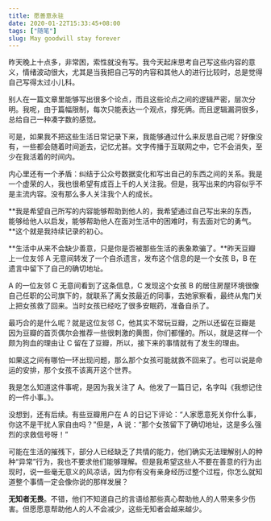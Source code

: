 ```yaml
---
title: 愿善意永驻
date: 2020-01-22T15:33:45+08:00
tags: ["随笔"]
slug: May goodwill stay forever
---
```


昨天晚上十点多，非常困，索性就没有写。我今天起床思考自己写这些内容的意义，情绪波动很大，尤其是当我把自己写的内容和其他人的进行比较时，总是觉得自己写得太过小儿科。

别人在一篇文章里能够写出很多个论点，而且这些论点之间的逻辑严密，层次分明。我呢，由于篇幅限制，每次只能表达一个观点，撑死俩。而且逻辑漏洞很多，总给自己一种凑字数的感觉。

可是，如果我不把这些生活日常记录下来，我能够通过什么来反思自己呢？好像没有，一些都会随着时间逝去，记忆尤甚。文字传播于互联网之中，它不会消失，至少在我活着的时间内。

内心里还有一个矛盾：纠结于公众号数据变化和写出自己的东西之间的关系。我是一个虚荣的人，我也很希望有成百上千的人关注我。但是，我写出来的内容似乎不是主流内容。没有那么多人关注我个人的成长。

**我是希望自己所写的内容能够帮助到他人的，我希望通过自己写出来的东西，能够给他人以启发，能够帮助他人在面对生活中的困难时，有去面对它的勇气。**这个就是我持续记录的初心。

**生活中从来不会缺少善意，只是你是否被那些生活的表象欺骗了。**昨天豆瓣上一位友邻 A 无意间转发了一个自杀遗言，发布这个信息的是一个女孩 B，B 在遗言中留下了自己的确切地址。

A 的一位友邻 C 无意间看到了这条信息，C 发现这个女孩 B 的居住房屋环境很像自己任职的公司旗下的，就联系了离女孩最近的同事，去她家察看，最终从鬼门关上把女孩救了回来。当时女孩已经吃了很多安眠药，准备自杀了。

最巧合的是什么呢？就是这位友邻 C，他其实不常玩豆瓣，之所以还留在豆瓣是因为豆瓣的首页偶尔会推荐一些很刺激的黄图，你们都懂的。所以，就是这样一个颇为狗血的理由让 C 留在了豆瓣，所以，接下来的事情就有了发生的理由。

如果这之间有哪怕一环出现问题，那么那个女孩可能就救不回来了。也可以说是命运的安排，那个女孩不该离开这个世界。

我是怎么知道这件事呢，是因为我关注了 A。他发了一篇日记，名字叫《我想记住的一件小事。》。

没想到，还有后续。有些豆瓣用户在 A 的日记下评论：“人家愿意死关你什么事，你这不是干扰人家自由吗？”但是，A 说：“那个女孩留下了确切地址，这是多么强烈的求救信号呀！”

可能在生活的摧残下，部分人已经缺乏了共情的能力，他们确实无法理解别人的种种“异常”行为，我也不要求他们能够理解。但是我希望这些人不要在善意的行为出现时，说一些毫无意义的风凉话，因为你有没有亲身经历过整个过程，你怎么就知道整个事情一定会像你说的那样发展？

**无知者无畏**。不错，他们不知道自己的言语给那些真心帮助他人的人带来多少伤害。但愿愿意帮助他人的人不会减少，这些无知者会越来越少。
